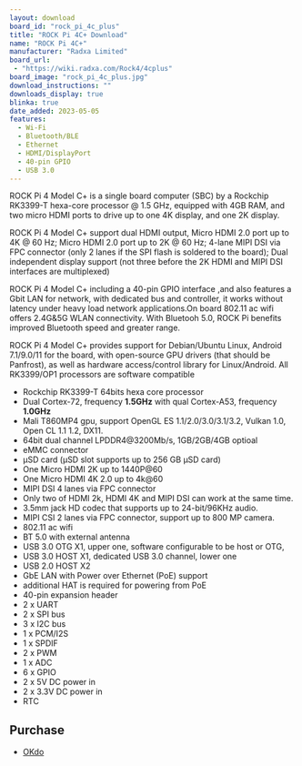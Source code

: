 ```yaml
---
layout: download
board_id: "rock_pi_4c_plus"
title: "ROCK Pi 4C+ Download"
name: "ROCK Pi 4C+"
manufacturer: "Radxa Limited"
board_url:
 - "https://wiki.radxa.com/Rock4/4cplus"
board_image: "rock_pi_4c_plus.jpg"
download_instructions: ""
downloads_display: true
blinka: true
date_added: 2023-05-05
features:
  - Wi-Fi
  - Bluetooth/BLE
  - Ethernet
  - HDMI/DisplayPort
  - 40-pin GPIO
  - USB 3.0
---
```


ROCK Pi 4 Model C+ is a single board computer (SBC) by a Rockchip RK3399-T hexa-core processor @ 1.5 GHz, equipped with 4GB RAM, and two micro HDMI ports to drive up to one 4K display, and one 2K display.

ROCK Pi 4 Model C+ support dual HDMI output, Micro HDMI 2.0 port up to 4K @ 60 Hz; Micro HDMI 2.0 port up to 2K @ 60 Hz; 4-lane MIPI DSI via FPC connector (only 2 lanes if the SPI flash is soldered to the board); Dual independent display support (not three before the 2K HDMI and MIPI DSI interfaces are multiplexed)

ROCK Pi 4 Model C+ including a 40-pin GPIO interface ,and also features a Gbit LAN for network, with dedicated bus and controller, it works without latency under heavy load network applications.On board 802.11 ac wifi offers 2.4G&5G WLAN connectivity. With Bluetooh 5.0, ROCK Pi benefits improved Bluetooth speed and greater range.

ROCK Pi 4 Model C+ provides support for Debian/Ubuntu Linux, Android 7.1/9.0/11 for the board, with open-source GPU drivers (that should be Panfrost), as well as hardware access/control library for Linux/Android. All RK3399/OP1 processors are software compatible

- Rockchip RK3399-T 64bits hexa core processor
- Dual Cortex-72, frequency **1.5GHz** with qual Cortex-A53, frequency **1.0GHz**
- Mali T860MP4 gpu, support OpenGL ES 1.1/2.0/3.0/3.1/3.2, Vulkan 1.0, Open CL 1.1 1.2, DX11.
- 64bit dual channel LPDDR4@3200Mb/s, 1GB/2GB/4GB optioal
- eMMC connector
- μSD card (μSD slot supports up to 256 GB μSD card)
- One Micro HDMI 2K up to 1440P@60
- One Micro HDMI 4K 2.0 up to 4k@60
- MIPI DSI 4 lanes via FPC connector
- Only two of HDMI 2k, HDMI 4K and MIPI DSI can work at the same time.
- 3.5mm jack HD codec that supports up to 24-bit/96KHz audio.
- MIPI CSI 2 lanes via FPC connector, support up to 800 MP camera.
- 802.11 ac wifi
- BT 5.0 with external antenna
- USB 3.0 OTG X1, upper one, software configurable to be host or OTG,
- USB 3.0 HOST X1, dedicated USB 3.0 channel, lower one
- USB 2.0 HOST X2
- GbE LAN with Power over Ethernet (PoE) support
- additional HAT is required for powering from PoE
- 40-pin expansion header
- 2 x UART
- 2 x SPI bus
- 3 x I2C bus
- 1 x PCM/I2S
- 1 x SPDIF
- 2 x PWM
- 1 x ADC
- 6 x GPIO
- 2 x 5V DC power in
- 2 x 3.3V DC power in
- RTC

## Purchase

* [OKdo](https://www.okdo.com/us/p/okdo-rock-4-model-c-4gb-single-board-computer-rockchip-rk3399-t-arm-cortex-a72-cortex-a53/)